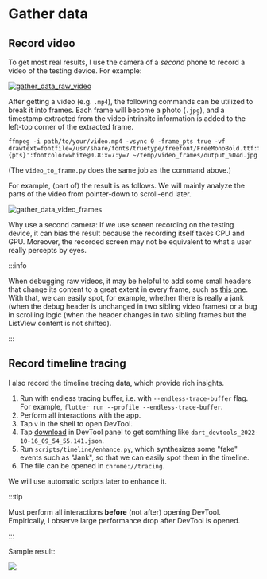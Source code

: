 # Gather data

## Record video

To get most real results, I use the camera of a *second* phone to record a video of the testing device. For example:

[![gather_data_raw_video](../../../blob/doc_images/gather_data_raw_video.png)](https://github.com/fzyzcjy/flutter_smooth_blob/blob/master/video/list_view/raw_smooth.mp4)

After getting a video (e.g. `.mp4`), the following commands can be utilized to break it into frames. Each frame will become a photo (`.jpg`), and a timestamp extracted from the video intrinsitc information is added to the left-top corner of the extracted frame.

```shell
ffmpeg -i path/to/your/video.mp4 -vsync 0 -frame_pts true -vf drawtext=fontfile=/usr/share/fonts/truetype/freefont/FreeMonoBold.ttf:fontsize=80:text='%{pts}':fontcolor=white@0.8:x=7:y=7 ~/temp/video_frames/output_%04d.jpg
```

(The `video_to_frame.py` does the same job as the command above.)

For example, (part of) the result is as follows. We will mainly analyze the parts of the video from pointer-down to scroll-end later.

![gather_data_video_frames](../../../blob/doc_images/gather_data_video_frames.png)

Why use a second camera: If we use screen recording on the testing device, it can bias the result because the recording itself takes CPU and GPU. Moreover, the recorded screen may not be equivalent to what a user really percepts by eyes.

:::info

When debugging raw videos, it may be helpful to add some small headers that change its content to a great extent in every frame, such as [this one](https://github.com/fzyzcjy/flutter_smooth/blob/4920f6fa00ef856f238554bbdd2ec2b44e6b54b7/packages/smooth/example/lib/example_list_view/example_list_view_page.dart#L263). With that, we can easily spot, for example, whether there is really a jank (when the debug header is unchanged in two sibling video frames) or a bug in scrolling logic (when the header changes in two sibling frames but the ListView content is not shifted).

:::

## Record timeline tracing

I also record the timeline tracing data, which provide rich insights. 

1. Run with endless tracing buffer, i.e. with `--endless-trace-buffer` flag. For example, `flutter run --profile --endless-trace-buffer`.
2. Perform all interactions with the app.
3. Tap `v` in the shell to open DevTool.
4. Tap [download](https://docs.flutter.dev/development/tools/devtools/performance#import-and-export) in DevTool panel to get somthing like `dart_devtools_2022-10-16_09_54_55.141.json`.
4. Run `scripts/timeline/enhance.py`, which synthesizes some "fake" events such as "Jank", so that we can easily spot them in the timeline.
5. The file can be opened in `chrome://tracing`.

We will use automatic scripts later to enhance it.

:::tip

Must perform all interactions **before** (not after) opening DevTool. Empirically, I observe large performance drop after DevTool is opened.

:::

Sample result:

![](../../../blob/doc_images/gather_data_tracing_example.png)


